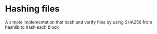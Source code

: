 # Hashing files

A simple implementation that hash and verify files by using SHA256 from hashlib to hash each block
